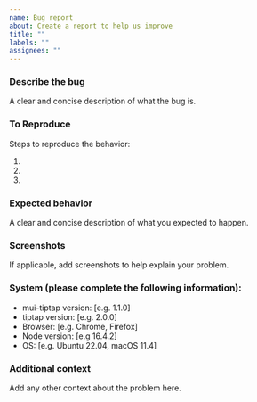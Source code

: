 ```yaml
---
name: Bug report
about: Create a report to help us improve
title: ""
labels: ""
assignees: ""
---
```


### Describe the bug

A clear and concise description of what the bug is.

### To Reproduce

Steps to reproduce the behavior:

1.
2.
3.

### Expected behavior

A clear and concise description of what you expected to happen.

### Screenshots

If applicable, add screenshots to help explain your problem.

### System (please complete the following information):

- mui-tiptap version: [e.g. 1.1.0]
- tiptap version: [e.g. 2.0.0]
- Browser: [e.g. Chrome, Firefox]
- Node version: [e.g 16.4.2]
- OS: [e.g. Ubuntu 22.04, macOS 11.4]

### Additional context

Add any other context about the problem here.
